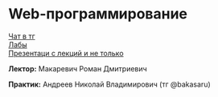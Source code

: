 # Web-программирование
[Чат в тг](https://t.me/+MFjmHDimiJg2Y2M6)  
[Лабы](https://docs.google.com/document/d/1ybmhKPyUyZvGaJI-3MrM9AleAW9Kzng8/edit?rtpof=true&sd=true)  
[Презентаци с лекций и не только](https://xrem.github.io/web/)

**Лектор:** Макаревич Роман Дмитриевич

**Практик:** Андреев Николай Владимирович (тг @bakasaru)
